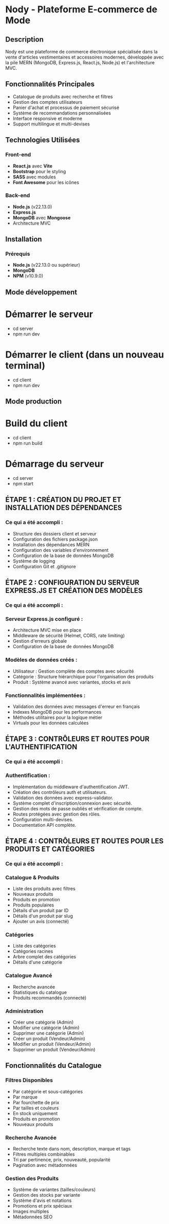 # Nody - Plateforme E-commerce de Mode

## Description
Nody est une plateforme de commerce électronique spécialisée dans la vente d'articles vestimentaires et accessoires modernes, développée avec la pile MERN (MongoDB, Express.js, React.js, Node.js) et l'architecture MVC.

## Fonctionnalités Principales
- Catalogue de produits avec recherche et filtres
- Gestion des comptes utilisateurs
- Panier d'achat et processus de paiement sécurisé
- Système de recommandations personnalisées
- Interface responsive et moderne
- Support multilingue et multi-devises

## Technologies Utilisées
### Front-end
- **React.js** avec **Vite**
- **Bootstrap** pour le styling
- **SASS** avec modules
- **Font Awesome** pour les icônes

### Back-end
- **Node.js** (v22.13.0)
- **Express.js**
- **MongoDB** avec **Mongoose**
- Architecture MVC

## Installation
### Prérequis
- **Node.js** (v22.13.0 ou supérieur)
- **MongoDB**
- **NPM** (v10.9.0)

## Mode développement
# Démarrer le serveur
- cd server
- npm run dev

# Démarrer le client (dans un nouveau terminal)
- cd client
- npm run dev

## Mode production
# Build du client
- cd client
- npm run build

# Démarrage du serveur
- cd server
- npm start


## ÉTAPE 1 : CRÉATION DU PROJET ET INSTALLATION DES DÉPENDANCES 
### Ce qui a été accompli :
-   Structure des dossiers client et serveur
-   Configuration des fichiers package.json
-   Installation des dépendances MERN
-   Configuration des variables d'environnement
-   Configuration de la base de données MongoDB
-   Système de logging
-   Configuration Git et .gitignore

## ÉTAPE 2 : CONFIGURATION DU SERVEUR EXPRESS.JS ET CRÉATION DES MODÈLES 
### Ce qui a été accompli :

### Serveur Express.js configuré :
-   Architecture MVC mise en place
-   Middleware de sécurité (Helmet, CORS, rate limiting)
-   Gestion d'erreurs globale
-   Configuration de la base de données MongoDB

### Modèles de données créés :
-   Utilisateur : Gestion complète des comptes avec sécurité
-   Catégorie : Structure hiérarchique pour l'organisation des produits
-   Produit : Système avancé avec variantes, stocks et avis

### Fonctionnalités implémentées :
-   Validation des données avec messages d'erreur en français
-   Indexes MongoDB pour les performances
-   Méthodes utilitaires pour la logique métier
-   Virtuals pour les données calculées

## ÉTAPE 3 : CONTRÔLEURS ET ROUTES POUR L'AUTHENTIFICATION 
### Ce qui a été accompli :

### Authentification :

-   Implémentation du middleware d'authentification JWT.
-   Création des contrôleurs auth et utilisateurs.
-   Validation des données avec express-validator.
-   Système complet d'inscription/connexion avec sécurité.
-   Gestion des mots de passe oubliés et vérification de compte.
-   Routes protégées avec gestion des rôles.
-   Configuration multi-devises.
-   Documentation API complète.

## ÉTAPE 4 : CONTRÔLEURS ET ROUTES POUR LES PRODUITS ET CATÉGORIES
### Ce qui a été accompli :

### Catalogue & Produits
-   Liste des produits avec filtres 
-   Nouveaux produits
-   Produits en promotion
-   Produits populaires
-   Détails d'un produit par ID
-   Détails d'un produit par slug
-   Ajouter un avis (connecté)

### Catégories
-   Liste des catégories 
-   Catégories racines
-   Arbre complet des catégories
-   Détails d'une catégorie

### Catalogue Avancé
-   Recherche avancée
-   Statistiques du catalogue
-   Produits recommandés (connecté)

### Administration
-   Créer une catégorie (Admin)
-   Modifier une catégorie (Admin)
-   Supprimer une catégorie (Admin)
-   Créer un produit (Vendeur/Admin)
-   Modifier un produit (Vendeur/Admin)
-   Supprimer un produit (Vendeur/Admin)

## Fonctionnalités du Catalogue
### Filtres Disponibles
-   Par catégorie et sous-catégories
-   Par marque
-   Par fourchette de prix
-   Par tailles et couleurs
-   En stock uniquement
-   Produits en promotion
-   Nouveaux produits

### Recherche Avancée
-   Recherche texte dans nom, description, marque et tags
-   Filtres multiples combinables
-   Tri par pertinence, prix, nouveauté, popularité
-   Pagination avec métadonnées

### Gestion des Produits
-   Système de variantes (tailles/couleurs)
-   Gestion des stocks par variante
-   Système d'avis et notations
-   Promotions et prix spéciaux
-   Images multiples
-   Métadonnées SEO
